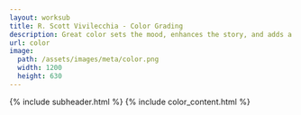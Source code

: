 ```yaml
---
layout: worksub
title: R. Scott Vivilecchia - Color Grading
description: Great color sets the mood, enhances the story, and adds a professional touch.
url: color
image:
  path: /assets/images/meta/color.png
  width: 1200
  height: 630
---
```


<div class="container">
	<div class="row">
		<div class="mt-3 dark-content-box col-10 offset-1 col-md-8 offset-md-2">
			{% include subheader.html %}
			{% include color_content.html %}
		</div>
	</div>
</div>
